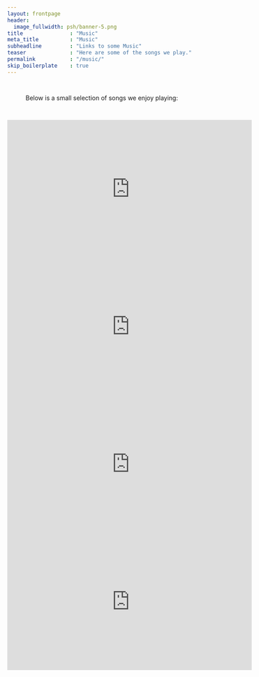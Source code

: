 ```yaml
---
layout: frontpage
header:
  image_fullwidth: psh/banner-5.png
title               : "Music"
meta_title          : "Music"
subheadline         : "Links to some Music"
teaser              : "Here are some of the songs we play."
permalink           : "/music/"
skip_boilerplate    : true
---
```


<div style="width: 70%; margin: 3em;">
<p>
Below is a small selection of songs we enjoy playing:
</p>
</div>

<iframe width="560" height="315" src="https://www.youtube.com/embed/6AEpVufl13Q?si=hgF4-MaJlTLGjhzS" title="YouTube video player" frameborder="0" allow="accelerometer; autoplay; clipboard-write; encrypted-media; gyroscope; picture-in-picture; web-share" allowfullscreen></iframe>

<br/>

<iframe width="560" height="315" src="https://www.youtube.com/embed/pHMPbAWIoh4?si=FmMSspMTR0v69KBe" title="YouTube video player" frameborder="0" allow="accelerometer; autoplay; clipboard-write; encrypted-media; gyroscope; picture-in-picture; web-share" allowfullscreen></iframe>

<br/>

<iframe width="560" height="315" src="https://www.youtube.com/embed/RUbuKpt7Mbs?si=ucw9MmnuIA7UtcrG" title="YouTube video player" frameborder="0" allow="accelerometer; autoplay; clipboard-write; encrypted-media; gyroscope; picture-in-picture; web-share" allowfullscreen></iframe>

<br/>

<iframe width="560" height="315" src="https://www.youtube.com/embed/dXsKkz_vP0w?si=LDYFeFHA_2m72Q7E" title="YouTube video player" frameborder="0" allow="accelerometer; autoplay; clipboard-write; encrypted-media; gyroscope; picture-in-picture; web-share" allowfullscreen></iframe>

<br/>
